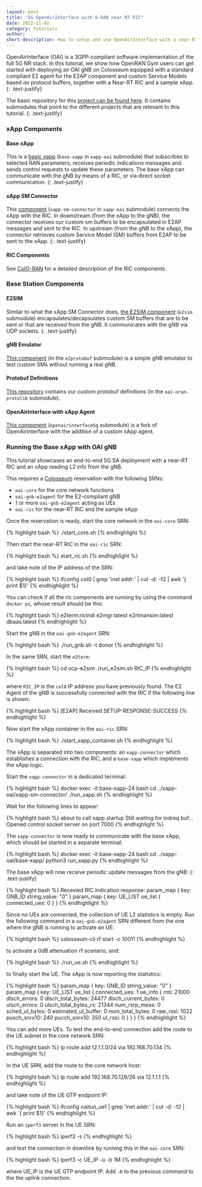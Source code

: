 ```yaml
---
layout: post
title: "5G OpenAirInterface with O-RAN near-RT RIC"
date: 2022-11-02
category: tutorials
author:
short-description: How to setup and use OpenAirInterface with a near-RT RIC
---
```


OpenAirInterface (OAI) is a 3GPP-compliant software implementation of the full 5G NR stack. In this tutorial, we show how OpenRAN Gym users can get started with deploying  an OAI gNB on Colosseum equipped with a standard compliant E2 agent for the E2AP component and custom Service Models based on protocol buffers, together with a Near-RT RIC and a sample xApp.
{: .text-justify}

The basic repository for this [project can be found here](https://github.com/wineslab/OAI-colosseum-ric-integration). It contains submodules that point to the different projects that are relevant to this tutorial. 
{: .text-justify}

### xApp Components
#### Base xApp
This is a [basic xapp](https://github.com/wineslab/xapp-oai/tree/afed1099cf19d4c84c32b3808e80010fbdc1b229) (`base-xapp` in `xapp-oai` submodule) that subscribes to selected RAN parameters, receives periodic indications messages and sends control requests to update these parameters. The base xApp can communicate with the gNB by means of a RIC, or via direct socket communication.
{: .text-justify}

#### xApp SM Connector
This [component](https://github.com/wineslab/xapp-oai/tree/afed1099cf19d4c84c32b3808e80010fbdc1b229) (`xapp-sm-connector` in `xapp-oai` submodule) connects the xApp with the RIC. In downstream (from the xApp to the gNB), the connector receives our custom sm buffers to be encapsulated in E2AP messages and sent to the RIC. In upstream (from the gNB to the xApp), the connector retrieves custom Service Model (SM) buffers from E2AP to be sent to the xApp.
{: .text-justify}

#### RIC Components 
See [ColO-RAN](/o-ran-frameworks/coloran) for a detailed description of the RIC components.


### Base Station Components
#### E2SIM
Similar to what the xApp SM Connector does, [the E2SIM component](https://github.com/wineslab/oai-o-ran-e2-sim) (`e2sim` submodule) encapsulates/decapsulates custom SM buffers that are to be sent or that are received from the gNB. It communicates with the gNB via UDP sockets.
{: .text-justify}

#### gNB Emulator
[This component](https://github.com/wineslab/e2protobuf/tree/45e61bda64ec1f0efdc2077320134be758834766) (in the `e2protobuf` submodule) is a simple gNB emulator to test custom SMs without running a real gNB. 

#### Protobuf Definitions
[This repository](https://github.com/wineslab/oai-oran-protolib/tree/ee64155e9f0489eba7c36b956c4954e9b0c90a88) contains our custom protobuf definitions (in the `oai-oran-protolib` submodule).

#### OpenAirInterface with xApp Agent
[This component](https://github.com/EugenioMoro/openairinterface5g/tree/ccde5ea8b198a49aa1bd1c2b3fd98a3c2f418ca4) (`openairinterface5g` submodule) is a fork of OpenAirInterface with the addition of a custom xApp agent.

### Running the Base xApp with OAI gNB 
This tutorial showcases an end-to-end 5G SA deployment with a near-RT RIC and an xApp reading L2 info from the gNB. 

This requires a [Colosseum](/experimental-platforms/colosseum) reservation with the following SRNs:
- `oai-core` for the core network functions
- `oai-gnb-e2agent` for the E2-compliant gNB
- 1 or more `oai-gnb-e2agent` acting as UEs
- `oai-ric` for the near-RT RIC and the sample xApp

Once the reservation is ready, start the core network in the `oai-core` SRN:

{% highlight bash %}
./start_core.sh
{% endhighlight %}

Then start the near-RT RIC in the `oai-ric` SRN:

{% highlight bash %}
start_ric.sh
{% endhighlight %}

and take note of the IP address of the SRN:

{% highlight bash %}
ifconfig col0 | grep 'inet addr:' | cut -d: -f2 | awk '{ print $1}'
{% endhighlight %}

You can check if all the ric components are running by using the command `docker ps`, whose result should be this:

{% highlight bash %}
e2term:ricindi
e2mgr:latest
e2rtmansim:latest
dbaas:latest
{% endhighlight %}

Start the gNB in the `oai-gnb-e2agent` SRN:

{% highlight bash %}
./run_gnb.sh -t donor
{% endhighlight %}

In the same SRN, start the `e2term`:

{% highlight bash %}
cd ocp-e2sim
./run_e2sim.sh RIC_IP
{% endhighlight %}

where `RIC_IP` is the `col0` IP address you have previously found. The E2 Agent of the gNB is successfully connected with the RIC if the following line is shown:

{% highlight bash %}
[E2AP] Received SETUP-RESPONSE-SUCCESS
{% endhighlight %}

Now start the xApp container in the `oai-ric` SRN:

{% highlight bash %}
./start_xapp_container.sh
{% endhighlight %}

The xApp is separated into two components: an `xapp-connector` which establishes a connection with the RIC, and a `base-xapp` which implements the xApp logic. 

Start the `xapp-connector` in a dedicated terminal:

{% highlight bash %}
docker exec -it base-xapp-24 bash
cd ../xapp-oai/xapp-sm-connector/
./run_xapp.sh
{% endhighlight %}

Wait for the following lines to appear:

{% highlight bash %}
about to call xapp startup
Still waiting for indreq buf...
Opened control socket server on port 7000
{% endhighlight %}

The `xapp-connector` is now ready to communicate with the base xApp, which should be started in a separate terminal: 

{% highlight bash %}
docker exec -it base-xapp-24 bash
cd ../xapp-oai/base-xapp/
python3 run_xapp.py
{% endhighlight %}

The base xApp will now receive periodic update messages from the gNB:
{: .text-justify}

{% highlight bash %}
Recevied RIC indication response:
param_map {
  key: GNB_ID
  string_value: "0"
}
param_map {
  key: UE_LIST
  ue_list {
    connected_ues: 0
  }
}
{% endhighlight %}

Since no UEs are connected, the collection of UE L2 statistics is empty. 
Run the following command in a `oai-gnb-e2agent` SRN different from the one where the gNB is running to activate an UE:

{% highlight bash %}
colosseum-cli rf start -c 10011
{% endhighlight %}

to activate a 0dB attenuation rf scenario, and:

{% highlight bash %}
./run_ue.sh
{% endhighlight %}

to finally start the UE. The xApp is now reporting the statistics:

{% highlight bash %}
param_map {
  key: GNB_ID
  string_value: "0"
}
param_map {
  key: UE_LIST
  ue_list {
    connected_ues: 1
    ue_info {
      rnti: 21000
      dlsch_errors: 0
      dlsch_total_bytes: 24477
      dlsch_current_bytes: 0
      ulsch_errors: 0
      ulsch_total_bytes_rx: 21344
      num_rsrp_meas: 0
      sched_ul_bytes: 0
      estimated_ul_buffer: 0
      num_total_bytes: 0
      raw_rssi: 1022
      pusch_snrx10: 240
      pucch_snrx10: 350
      ul_rssi: 0
    }
  }
}
{% endhighlight %}

You can add more UEs. To test the end-to-end connection add the route to the UE subnet in the core network SRN:

{% highlight bash %}
ip route add 12.1.1.0/24 via 192.168.70.134
{% endhighlight %}

In the UE SRN, add the route to the core network host:

{% highlight bash %}
ip route add 192.168.70.128/26 via 12.1.1.1
{% endhighlight %} 

and take note of the UE GTP endpoint IP:

{% highlight bash %}
ifconfig oaitun_ue1 | grep 'inet addr:' | cut -d: -f2 | awk '{ print $1}'
{% endhighlight %}

Run an `iperf3` server in the UE SRN:

{% highlight bash %}
iperf3 -s
{% endhighlight %}

and test the connection in downlink by running this in the `oai-core` SRN:

{% highlight bash %}
iperf3 -c UE_IP -u -b 1M 
{% endhighlight %}

where UE_IP is the UE GTP endpoint IP. Add `-R` to the previous command to the the uplink connection. 
